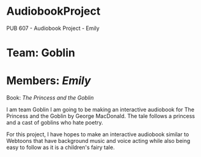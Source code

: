 # AudiobookProject
PUB 607 - Audiobook Project - Emily 

# Team: Goblin
# Members: *Emily* 

Book: *The Princess and the Goblin* 

I am team Goblin I am going to be making an interactive audiobook for The Princess and the Goblin by George MacDonald. The tale follows a princess and a cast of goblins who hate poetry. 

For this project, I have hopes to make an interactive audiobook similar to Webtoons that have background music and voice acting while also being easy to follow as it is a children's fairy tale. 
